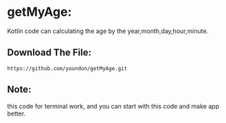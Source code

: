 # getMyAge:
Kotlin code can calculating the age by the year,month,day,hour,minute.

## Download The File:
`https://github.com/youndon/getMyAge.git`

## Note:
this code for terminal work, and you can start with this code and make app better.
